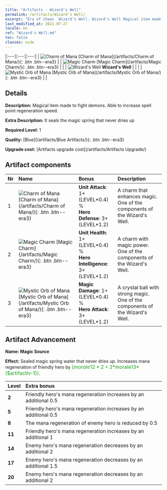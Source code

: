 ```yaml
---
title: "Artifacts - Wizard's Well"
permalink: /artifacts/Wizard's Well/
excerpt: "Era of Chaos  Wizard's Well. Wizard's Well Magical item made to fight demons. Able to increase spell point regeneration speed."
last_modified_at: 2021-07-27
locale: en
ref: "Wizard's Well.md"
toc: false
classes: wide
---
```


  |:---:|:---:|:---:| 
  | ![Charm of Mana](/images/t/artifact_40211.png) [Charm of Mana](/artifacts/Charm of Mana/){: .btn .btn--era3} |   | ![Magic Charm](/images/t/artifact_40212.png) [Magic Charm](/artifacts/Magic Charm/){: .btn .btn--era3} | 
  |   | ![Wizard's Well](/images/t/icon_artifact_21.png) **Wizard's Well** |  | 
  |   | ![Mystic Orb of Mana](/images/t/artifact_40213.png) [Mystic Orb of Mana](/artifacts/Mystic Orb of Mana/){: .btn .btn--era3} |   | 


## Details

 **Description:** Magical item made to fight demons. Able to increase spell point regeneration speed.

 **Extra Description:** It seals the magic spring that never dries up

 **Required Level:** 1

 **Quality:** [Blue](/artifacts/Blue Artifacts/){: .btn .btn--era3}

 **Upgrade cost:** [Artifacts upgrade cost](/artifacts/Artifacts Upgrade/)



## Artifact components

  | Nr |    Name    |   Bonus | Description | 
  |:---|:-----------|:--------|:------------| 
  | 1 | ![Charm of Mana](/images/t/artifact_40211.png) [Charm of Mana](/artifacts/Charm of Mana/){: .btn .btn--era3} | **Unit Attack**: 1+(LEVEL\*0.4) %<br/>**Hero Defense**: 3+(LEVEL\*1.2) | A charm that enhances magic. One of the components of the Wizard's Well. | 
  | 2 | ![Magic Charm](/images/t/artifact_40212.png) [Magic Charm](/artifacts/Magic Charm/){: .btn .btn--era3} | **Unit Health**: 1+(LEVEL\*0.4) %<br/>**Hero Intelligence**: 3+(LEVEL\*1.2) | A charm with magic power. One of the components of the Wizard's Well. | 
  | 3 | ![Mystic Orb of Mana](/images/t/artifact_40213.png) [Mystic Orb of Mana](/artifacts/Mystic Orb of Mana/){: .btn .btn--era3} | **Magic Damage**: 1+(LEVEL\*0.4) %<br/>**Hero Attack**: 3+(LEVEL\*1.2) | A crystal ball with strong magic. One of the components of the Wizard's Well. | 


## Artifact Advancement

 **Name: Magic Source**

 **Effect:** Sealed magic spring water that never dries up. Increases mana regeneration of friendly hero by <span style="color: #1ca216;font-size:16px">{$morale12*2+2*$morale13*($artifactlv-1)}</span>.

  |  Level  |    Extra bonus  | 
  |:--------|:----------------| 
  | **2** | Friendly hero's mana regeneration increases by an additional 0.5 | 
  | **5** | Friendly hero's mana regeneration increases by an additional 0.5 | 
  | **8** | The mana regeneration of enemy hero is reduced by 0.5 | 
  | **11** | Friendly hero's mana regeneration increases by an additional 1 | 
  | **14** | Enemy hero's mana regeneration decreases by an additional 2 | 
  | **17** | Enemy hero's mana regeneration decreases by an additional 1.5 | 
  | **20** | Enemy hero's mana regeneration decreases by an additional 2 | 
